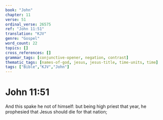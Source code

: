 ```yaml
---
book: "John"
chapter: 11
verse: 51
ordinal_verse: 26575
ref: "John 11:51"
translation: "KJV"
genre: "Gospel"
word_count: 22
topics: []
cross_references: []
grammar_tags: [conjunctive-opener, negation, contrast]
thematic_tags: [names-of-god, jesus, jesus-title, time-units, time]
tags: ["Bible","KJV","John"]
---
```


# John 11:51

And this spake he not of himself: but being high priest that year, he prophesied that Jesus should die for that nation;
